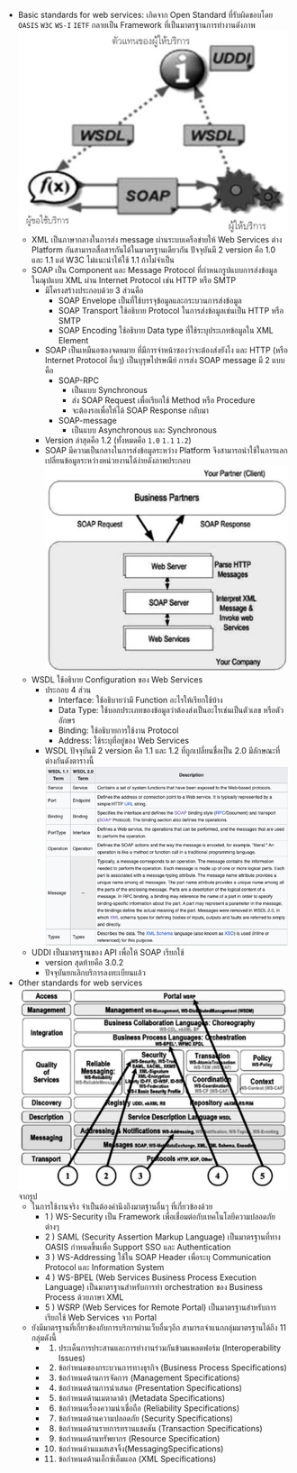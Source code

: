 - Basic standards for web services: เกิดจาก Open Standard ที่รับผิดชอบโดย `OASIS` `W3C` `WS-I` `IETF` กลายเป็น Framework ที่เป็นมาตรฐานการทำงานดังภาพ
  ![framewotk.png](../assets/framewotk_1704533090769_0.png)
	- XML เป็นภาษากลางในการส่ง message ผ่านระบบเครือข่ายให้ Web Services ต่าง Platform กันสามารถสื่อสารกันได้ในมาตรฐานเดียวกัน ปัจจุบันมี 2 version คือ 1.0 และ 1.1 แต่ W3C ไม่แนะนำให้ใช้ 1.1 ถ้าไม่จำเป็น
	- SOAP เป็น Component และ Message Protocol ที่กำหนกรูปแบบการส่งข้อมูลในณุปแบบ XML ผ่าน Internet Protocol เช่น HTTP หรือ SMTP
		- มีโครงสร้างประกอบด้วย 3 ส่วนคือ
			- SOAP Envelope เป็นที่ใช้บรรจุข้อมูลและกระบวนการส่งข้อมูล
			- SOAP Transport ใช้อธิบาย Protocol ในการส่งข้อมูลเช่นเป็น HTTP หรือ SMTP
			- SOAP Encoding ใช้อธิบาย Data type ที่ใช้ระบุประเภทข้อมูลใน XML Element
		- SOAP เป็นเหมืนอซองจดหมาย ที่มีการจ่าหน้าซองว่าจะต้องส่งยังไง และ HTTP (หรือ Internet Protocol อื่นๆ) เป็นบุรุษไปรษณีย์ การส่ง SOAP message มี 2 แบบคือ
			- SOAP-RPC
				- เป็นแบบ Synchronous
				- ส่ง SOAP Request เพื่อเรียกใช้ Method หรือ Procedure
				- จะต้องรอเพื่อให้ได้ SOAP Response กลับมา
			- SOAP-message
				- เป็นแบบ Asynchronous และ Synchronous
		- Version ล่าสุดคือ 1.2 (ทั้งหมดคือ `1.0` `1.1` `1.2`)
		- SOAP มีความเป็นกลางในการส่งข้อมูลระหว่าง Platform จึงสามารถนำใช้ในการแลกเปลี่ยนข้อมูลระหว่างหน่วยงานได้ง่ายดังภาพประกอบ
		  ![soap-req-res.png](../assets/soap-req-res_1704544258055_0.png)
	- WSDL ใช้อธิบาย Configuration ของ Web Services
		- ประกอบ 4 ส่วน
			- Interface: ใช้อธิบายว่ามี Function อะไรให้เรียกใช้บ้าง
			- Data Type: ใช้บอกประเภทของข้อมูลว่าต้องส่งเป็นอะไรเช่นเป็นตัวเลข หรือตัวอักษร
			- Binding: ใช้อธิบายการใช้งาน Protocol
			- Address: ใช้ระบุที่อยู่ของ Web Services
		- WSDL ปัจจุบันมี 2 version คือ 1.1 และ 1.2 ที่ถูกเปลี่ยนชื่อเป็น 2.0 มีลักษณะที่ต่างกันดังตารางนี้
		  ![wsdl-defi.png](../assets/wsdl-defi_1704545569159_0.png)
	- UDDI เป็นมาตรฐานของ API เพื่อให้ SOAP เรียกใช้
		- version สุดท้ายคือ 3.0.2
		- ปัจจุบันยกเลิกบริการลงทะเบียนแล้ว
- Other standards for web services
  ![ws-standard.png](../assets/ws-standard_1704570397814_0.png)
  จากรูป
	- ในการใช้งานจริง จำเป็นต้องคำนึงถึงมาตฐานอื่นๆ ที่เกี่ยวข้องด้วย
		- 1 ) WS-Security เป็น Framework เพื่อเชื่อมต่อกับเทคโนโลยีความปลอดภัยต่างๆ
		- 2 ) SAML (Security Assertion Markup Language) เป็นมาตรฐานที่ทาง OASIS กำหนดขึ้นเพื่อ Support SSO และ Authentication
		- 3 ) WS-Addressing ใช้ใน SOAP Header เพื่อระบุ Communication Protocol และ Information System
		- 4 ) WS-BPEL (Web Services Business Process Execution Language) เป็นมาตรฐานสำหรับการทำ orchestration ของ Business Process ด้วยภาษา XML
		- 5 ) WSRP (Web Services for Remote Portal) เป็นมาตรฐานสำหรับการเรียกใช้ Web Services จาก Portal
	- ยังมีมาตรฐานที่เกี่ยวข้องกับการบริการผ่านเว็บอื่นๆอีก สามารถจําแนกกลุ่มมาตรฐานได้ถึง 11 กลุ่มดังนี้
		- 1) ประเด็นการประสานและการทํางานร่วมกันข้ามแพลตฟอร์ม (Interoperability Issues)
		- 2) ข้อกําหนดของกระบวนการทางธุรกิจ (Business Process Specifications)
		- 3) ข้อกําหนดด้านการจัดการ (Management Specifications)
		- 4) ข้อกําหนดด้านการนําเสนอ (Presentation Specifications)
		- 5) ข้อกําหนดด้านเมตาดาต้า (Metadata Specifications)
		- 6) ข้อกําหนดเรื่องความน่าเชื่อถือ (Reliability Specifications)
		- 7) ข้อกําหนดด้านความปลอดภัย (Security Specifications)
		- 8) ข้อกําหนดด้านรายการทรานแชคชัน (Transaction Specifications)
		- 9) ข้อกําหนดด้านทรัพยากร (Resource Specification)
		- 10) ข้อกําหนด้านแมสเสจจิ้ง(MessagingSpecifications)
		- 11) ข้อกําหนดด้านเอ็กซ์เอ็มแอล (XML Specifications)